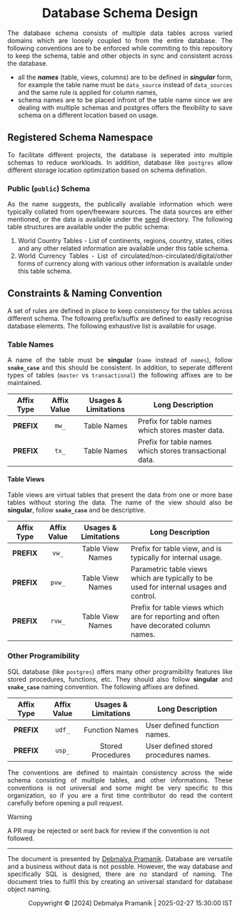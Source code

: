<h1 align = "center">Database Schema Design</h1>

<div align = "justify">

The database schema consists of multiple data tables across varied domains which are loosely coupled to from the entire
database. The following conventions are to be enforced while commiting to this repository to keep the schema, table and
other objects in sync and consistent across the database.

  - all the **_names_** (table, views, columns) are to be defined in **_singular_** form, for example the table name must
    be `data_source` instead of `data_sources` and the same rule is applied for column names,
  - schema names are to be placed infront of the table name since we are dealing with multiple schemas and postgres
    offers the flexibility to save schema on a different location based on usage.

## Registered Schema Namespace

To facilitate different projects, the database is seperated into multiple schemas to reduce workloads. In addition, database
like `postgres` allow different storage location optimization based on schema defination.

### Public (`public`) Schema

As the name suggests, the publically available information which were typically collated from open/freeware sources. The
data sources are either mentioned, or the data is available under the [seed](../../database/seed/) directory. The following
table structures are available under the public schema:

  1. World Country Tables - List of continents, regions, country, states, cities and any other related information are
    available under this table schema.
  2. World Currency Tables - List of circulated/non-circulated/digital/other forms of currency along with various other
    information is available  under this table schema.

## Constraints & Naming Convention

A set of rules are defined in place to keep consistency for the tables across different schema. The following prefix/suffix
are defined to easily recognise database elements. The following exhaustive list is available for usage.

### Table Names

A name of the table must be **singular** (`name` instead of `names`), follow **`snake_case`** and this should be consistent.
In addition, to seperate different types of tables (`master` vs `transactional`) the following affixes are to be maintained.

<div align = "center">

| Affix Type | Affix Value | Usages & Limitations | Long Description |
| :---: | :---: | :---: | --- |
| **PREFIX** | `mw_` | Table Names | Prefix for table names which stores master data. |
| **PREFIX** | `tx_` | Table Names | Prefix for table names which stores transactional data. |

</div>

#### Table Views

Table views are virtual tables that present the data from one or more base tables without storing the data. The name of the
view should also be **singular**, follow **`snake_case`** and be descriptive.

<div align = "center">

| Affix Type | Affix Value | Usages & Limitations | Long Description |
| :---: | :---: | :---: | --- |
| **PREFIX** | `vw_` | Table View Names | Prefix for table view, and is typically for internal usage. |
| **PREFIX** | `pvw_` | Table View Names | Parametric table views which are typically to be used for internal usages and control. |
| **PREFIX** | `rvw_` | Table View Names | Prefix for table views which are for reporting and often have decorated column names. |

</div>

### Other Programibility

SQL database (like `postgres`) offers many other programibility features like stored procedures, functions, etc. They should also
follow **singular** and **`snake_case`** naming convention. The following affixes are defined.

<div align = "center">

| Affix Type | Affix Value | Usages & Limitations | Long Description |
| :---: | :---: | :---: | --- |
| **PREFIX** | `udf_` | Function Names | User defined function names. |
| **PREFIX** | `usp_` | Stored Procedures | User defined stored procedures names. |

</div>

The conventions are defined to maintain consistency across the wide schema consisting of multiple tables, and other informations.
These conventions is not universal and some might be very specific to this organization, so if you are a first time contributor
do read the content carefully before opening a pull request.

</div>

> [!WARNING]
> A PR may be rejected or sent back for review if the convention is not followed.

---

<div align = "justify">

The document is presented by [Debmalya Pramanik](https://github.com/ZenithClown). Database are versatile and a business without
data is not possble. However, the way database and specifically SQL is designed, there are no standard of naming. The document
tries to fulfil this by creating an universal standard for database object naming.

</div>

<div align = "right">

Copywright © [2024] Debmalya Pramanik | 2025-02-27 15:30:00 IST

</div>
